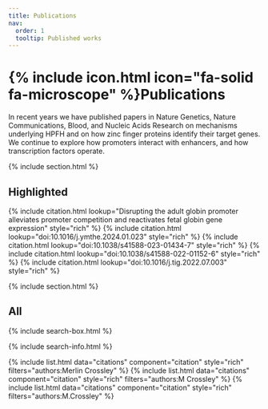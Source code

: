 ```yaml
---
title: Publications
nav:
  order: 1
  tooltip: Published works
---
```


# {% include icon.html icon="fa-solid fa-microscope" %}Publications

In recent years we have published papers in Nature Genetics, Nature Communications, Blood, and Nucleic Acids Research on mechanisms underlying HPFH and on how zinc finger proteins identify their target genes. We continue to explore how promoters interact with enhancers, and how transcription factors operate.

{% include section.html %}

## Highlighted

{% include citation.html lookup="Disrupting the adult globin promoter alleviates promoter competition and reactivates fetal globin gene expression" style="rich" %}
{% include citation.html lookup="doi:10.1016/j.ymthe.2024.01.023" style="rich" %}
{% include citation.html lookup="doi:10.1038/s41588-023-01434-7" style="rich" %}
{% include citation.html lookup="doi:10.1038/s41588-022-01152-6" style="rich" %}
{% include citation.html lookup="doi:10.1016/j.tig.2022.07.003" style="rich" %}

{% include section.html %}

## All

{% include search-box.html %}

{% include search-info.html %}

{% include list.html data="citations" component="citation" style="rich" filters="authors:Merlin Crossley" %}
{% include list.html data="citations" component="citation" style="rich" filters="authors:M Crossley" %}
{% include list.html data="citations" component="citation" style="rich" filters="authors:M\.Crossley" %}
